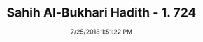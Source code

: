 ---
title        : "Sahih Al-Bukhari Hadith - 1. 724"
date         : 7/25/2018 1:51:22 PM
draft        : false
type         : "hadith"
layout       : "hadith"
BookCode     : "SHB"
VolumeNumber : "1"
HadithNumber : "724"
categories  :  ["Prayer Characteristics-Recitation of Surat-al-Fatiha is compulsory"]
tags  :  ["Abu Huraira"]
---